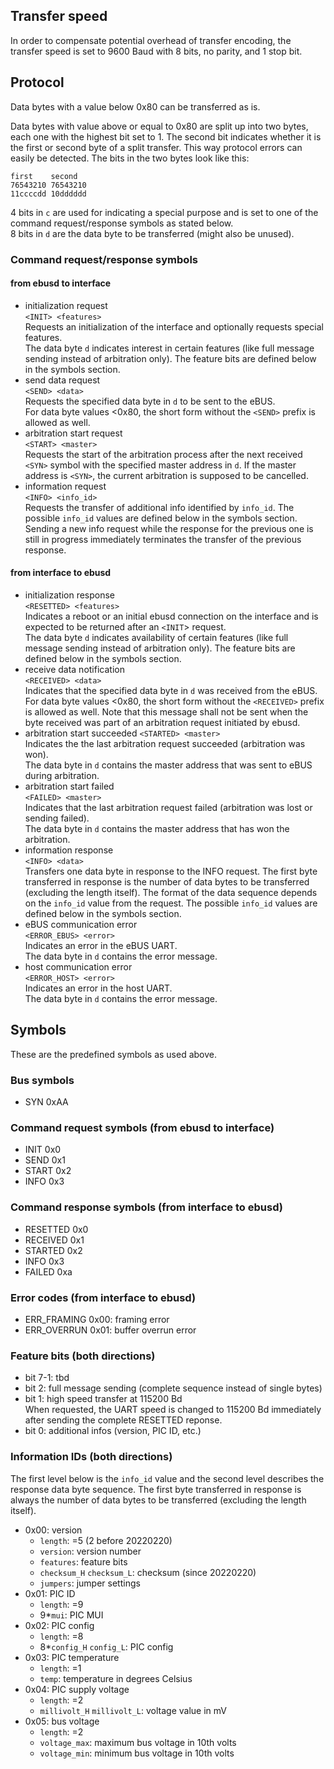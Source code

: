 ## Transfer speed

In order to compensate potential overhead of transfer encoding, the transfer speed is set to 9600 Baud with 8 bits, no parity, and 1 stop bit.


## Protocol
Data bytes with a value below 0x80 can be transferred as is.

Data bytes with value above or equal to 0x80 are split up into two bytes, each one with the highest bit set to 1.
The second bit indicates whether it is the first or second byte of a split transfer. This way protocol errors can easily be detected.
The bits in the two bytes look like this:

```
first    second
76543210 76543210
11ccccdd 10dddddd
```
4 bits in `c` are used for indicating a special purpose and is set to one of the command request/response symbols as stated below.  
8 bits in `d` are the data byte to be transferred (might also be unused).

### Command request/response symbols

#### from ebusd to interface
 * initialization request  
   `<INIT> <features>`  
   Requests an initialization of the interface and optionally requests special features.  
   The data byte `d` indicates interest in certain features (like full message sending instead of arbitration only).
   The feature bits are defined below in the symbols section.
 * send data request  
   `<SEND> <data>`  
   Requests the specified data byte in `d` to be sent to the eBUS.  
   For data byte values <0x80, the short form without the `<SEND>` prefix is allowed as well.
 * arbitration start request  
   `<START> <master>`  
   Requests the start of the arbitration process after the next received `<SYN>` symbol with the specified master address in `d`.
   If the master address is `<SYN>`, the current arbitration is supposed to be cancelled.
 * information request  
  `<INFO> <info_id>`  
   Requests the transfer of additional info identified by `info_id`.
   The possible `info_id` values are defined below in the symbols section.
   Sending a new info request while the response for the previous one is still in progress immediately terminates the
   transfer of the previous response.

#### from interface to ebusd
  * initialization response  
    `<RESETTED> <features>`  
    Indicates a reboot or an initial ebusd connection on the interface and is expected to be returned after an `<INIT`> request.  
    The data byte `d` indicates availability of certain features (like full message sending instead of arbitration only).
    The feature bits are defined below in the symbols section.
  * receive data notification  
    `<RECEIVED> <data>`  
    Indicates that the specified data byte in `d` was received from the eBUS.  
    For data byte values <0x80, the short form without the `<RECEIVED>` prefix is allowed as well.
    Note that this message shall not be sent when the byte received was part of an arbitration request initiated by ebusd.
  * arbitration start succeeded
    `<STARTED> <master>`  
    Indicates the the last arbitration request succeeded (arbitration was won).  
    The data byte in `d` contains the master address that was sent to eBUS during arbitration.
  * arbitration start failed  
    `<FAILED> <master>`  
    Indicates that the last arbitration request failed (arbitration was lost or sending failed).  
    The data byte in `d` contains the master address that has won the arbitration.
  * information response  
    `<INFO> <data>`  
    Transfers one data byte in response to the INFO request. The first byte transferred in response is the number of
    data bytes to be transferred (excluding the length itself). The format of the data sequence depends on the `info_id`
    value from the request.
    The possible `info_id` values are defined below in the symbols section.
  * eBUS communication error  
    `<ERROR_EBUS> <error>`  
    Indicates an error in the eBUS UART.  
    The data byte in `d` contains the error message.
  * host communication error  
    `<ERROR_HOST> <error>`  
    Indicates an error in the host UART.  
    The data byte in `d` contains the error message.


## Symbols

These are the predefined symbols as used above.

### Bus symbols
 * SYN 0xAA

### Command request symbols (from ebusd to interface)
 * INIT 0x0
 * SEND 0x1
 * START 0x2
 * INFO 0x3

### Command response symbols (from interface to ebusd)
 * RESETTED 0x0
 * RECEIVED 0x1
 * STARTED 0x2
 * INFO 0x3
 * FAILED 0xa

### Error codes (from interface to ebusd)
 * ERR_FRAMING 0x00: framing error
 * ERR_OVERRUN 0x01: buffer overrun error

### Feature bits (both directions)
 * bit 7-1: tbd
 * bit 2: full message sending (complete sequence instead of single bytes)
 * bit 1: high speed transfer at 115200 Bd  
   When requested, the UART speed is changed to 115200 Bd immediately after sending the complete RESETTED reponse.
 * bit 0: additional infos (version, PIC ID, etc.)

### Information IDs (both directions)
The first level below is the `info_id` value and the second level describes the response data byte sequence.
The first byte transferred in response is always the number of data bytes to be transferred (excluding the length itself).
 * 0x00: version  
   * `length`: =5 (2 before 20220220)
   * `version`: version number
   * `features`: feature bits
   * `checksum_H` `checksum_L`: checksum (since 20220220)
   * `jumpers`: jumper settings
 * 0x01: PIC ID
   * `length`: =9
   * 9*`mui`: PIC MUI
 * 0x02: PIC config
   * `length`: =8
   * 8*`config_H` `config_L`: PIC config
 * 0x03: PIC temperature
   * `length`: =1
   * `temp`: temperature in degrees Celsius
 * 0x04: PIC supply voltage
   * `length`: =2
   * `millivolt_H` `millivolt_L`: voltage value in mV
 * 0x05: bus voltage
   * `length`: =2
   * `voltage_max`: maximum bus voltage in 10th volts
   * `voltage_min`: minimum bus voltage in 10th volts

